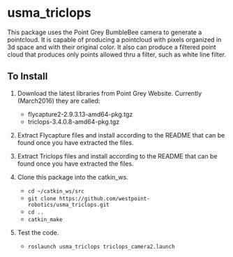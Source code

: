 # usma_triclops
This package uses the Point Grey BumbleBee camera to generate a pointcloud. It is capable of producing a pointcloud with pixels organized in 3d space and with their original color. It also can produce a filtered point cloud that produces only points allowed thru a filter, such as white line filter.

## To Install
1. Download the latest libraries from Point Grey Website. Currently (March2016) they are called:
    - flycapture2-2.9.3.13-amd64-pkg.tgz
    - triclops-3.4.0.8-amd64-pkg.tgz
    
2. Extract Flycapture files and install according to the README that can be found
once you have extracted the files.

3. Extract Triclops files and install according to the README that can be found
once you have extracted the files. 

4. Clone this package into the catkin_ws.

    - `cd ~/catkin_ws/src`
    - `git clone https://github.com/westpoint-robotics/usma_triclops.git`
    - `cd ..`
    - `catkin_make`

5. Test the code.
    
   - `roslaunch usma_triclops triclops_camera2.launch` 

